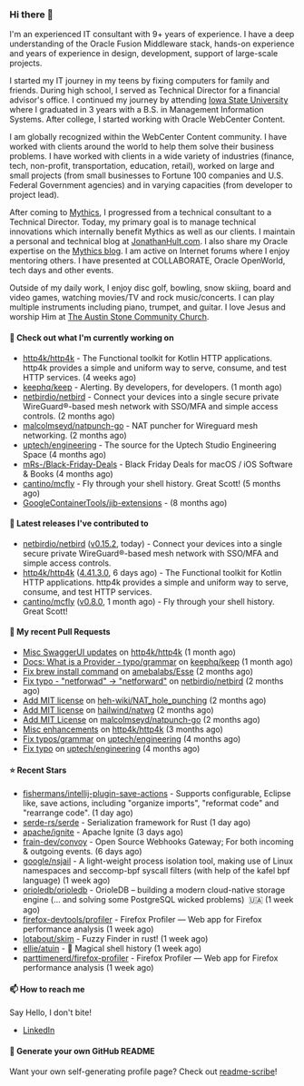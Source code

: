 ### Hi there 👋

I'm an experienced IT consultant with 9+ years of experience. I have a deep understanding of the Oracle Fusion Middleware stack, hands-on experience and years of experience in design, development, support of large-scale projects.

I started my IT journey in my teens by fixing computers for family and friends. During high school, I served as Technical Director for a financial advisor's office. I continued my journey by attending [Iowa State University](iastate.edu) where I graduated in 3 years with a B.S. in Management Information Systems. After college, I started working with Oracle WebCenter Content.

I am globally recognized within the WebCenter Content community. I have worked with clients around the world to help them solve their business problems. I have worked with clients in a wide variety of industries (finance, tech, non-profit, transportation, education, retail), worked on large and small projects (from small businesses to Fortune 100 companies and U.S. Federal Government agencies) and in varying capacities (from developer to project lead).

After coming to [Mythics](https://www.mythics.com/), I progressed from a technical consultant to a Technical Director. Today, my primary goal is to manage technical innovations which internally benefit Mythics as well as our clients. I maintain a personal and technical blog at [JonathanHult.com](https://jonathanhult.com). I also share my Oracle expertise on the [Mythics blog](https://www.mythics.com/about/blog/). I am active on Internet forums where I enjoy mentoring others. I have presented at COLLABORATE, Oracle OpenWorld, tech days and other events.

Outside of my daily work, I enjoy disc golf, bowling, snow skiing, board and video games, watching movies/TV and rock music/concerts. I can play multiple instruments including piano, trumpet, and guitar. I love Jesus and worship Him at [The Austin Stone Community Church](https://austinstone.org/).

#### 👷 Check out what I'm currently working on

- [http4k/http4k](https://github.com/http4k/http4k) - The Functional toolkit for Kotlin HTTP applications. http4k provides a simple and uniform way to serve, consume, and test HTTP services. (4 weeks ago)
- [keephq/keep](https://github.com/keephq/keep) - Alerting. By developers, for developers. (1 month ago)
- [netbirdio/netbird](https://github.com/netbirdio/netbird) - Connect your devices into a single secure private WireGuard®-based mesh network with SSO/MFA and simple access controls. (2 months ago)
- [malcolmseyd/natpunch-go](https://github.com/malcolmseyd/natpunch-go) - NAT puncher for Wireguard mesh networking. (2 months ago)
- [uptech/engineering](https://github.com/uptech/engineering) - The source for the Uptech Studio Engineering Space (4 months ago)
- [mRs-/Black-Friday-Deals](https://github.com/mRs-/Black-Friday-Deals) - Black Friday Deals for macOS / iOS Software &amp; Books (4 months ago)
- [cantino/mcfly](https://github.com/cantino/mcfly) - Fly through your shell history. Great Scott! (5 months ago)
- [GoogleContainerTools/jib-extensions](https://github.com/GoogleContainerTools/jib-extensions) -  (8 months ago)

#### 🔭 Latest releases I've contributed to

- [netbirdio/netbird](https://github.com/netbirdio/netbird) ([v0.15.2](https://github.com/netbirdio/netbird/releases/tag/v0.15.2), today) - Connect your devices into a single secure private WireGuard®-based mesh network with SSO/MFA and simple access controls.
- [http4k/http4k](https://github.com/http4k/http4k) ([4.41.3.0](https://github.com/http4k/http4k/releases/tag/4.41.3.0), 6 days ago) - The Functional toolkit for Kotlin HTTP applications. http4k provides a simple and uniform way to serve, consume, and test HTTP services.
- [cantino/mcfly](https://github.com/cantino/mcfly) ([v0.8.0](https://github.com/cantino/mcfly/releases/tag/v0.8.0), 1 month ago) - Fly through your shell history. Great Scott!

#### 🔨 My recent Pull Requests

- [Misc SwaggerUI updates](https://github.com/http4k/http4k/pull/864) on [http4k/http4k](https://github.com/http4k/http4k) (1 month ago)
- [Docs: What is a Provider - typo/grammar](https://github.com/keephq/keep/pull/44) on [keephq/keep](https://github.com/keephq/keep) (1 month ago)
- [Fix brew install command](https://github.com/amebalabs/Esse/pull/18) on [amebalabs/Esse](https://github.com/amebalabs/Esse) (2 months ago)
- [Fix typo - &#34;netforwad&#34; -&gt; &#34;netforward&#34;](https://github.com/netbirdio/netbird/pull/647) on [netbirdio/netbird](https://github.com/netbirdio/netbird) (2 months ago)
- [Add MIT license](https://github.com/heh-wiki/NAT_hole_punching/pull/3) on [heh-wiki/NAT_hole_punching](https://github.com/heh-wiki/NAT_hole_punching) (2 months ago)
- [Add MIT license](https://github.com/hailwind/natwg/pull/1) on [hailwind/natwg](https://github.com/hailwind/natwg) (2 months ago)
- [Add MIT License](https://github.com/malcolmseyd/natpunch-go/pull/10) on [malcolmseyd/natpunch-go](https://github.com/malcolmseyd/natpunch-go) (2 months ago)
- [Misc enhancements](https://github.com/http4k/http4k/pull/836) on [http4k/http4k](https://github.com/http4k/http4k) (3 months ago)
- [Fix typos/grammar](https://github.com/uptech/engineering/pull/15) on [uptech/engineering](https://github.com/uptech/engineering) (4 months ago)
- [Fix typo](https://github.com/uptech/engineering/pull/14) on [uptech/engineering](https://github.com/uptech/engineering) (4 months ago)

#### ⭐ Recent Stars

- [fishermans/intellij-plugin-save-actions](https://github.com/fishermans/intellij-plugin-save-actions) - Supports configurable, Eclipse like, save actions, including &#34;organize imports&#34;, &#34;reformat code&#34; and &#34;rearrange code&#34;. (1 day ago)
- [serde-rs/serde](https://github.com/serde-rs/serde) - Serialization framework for Rust (1 day ago)
- [apache/ignite](https://github.com/apache/ignite) - Apache Ignite (3 days ago)
- [frain-dev/convoy](https://github.com/frain-dev/convoy) - Open Source Webhooks Gateway; For both incoming &amp; outgoing events.  (6 days ago)
- [google/nsjail](https://github.com/google/nsjail) - A light-weight process isolation tool, making use of Linux namespaces and seccomp-bpf syscall filters (with help of the kafel bpf language) (1 week ago)
- [orioledb/orioledb](https://github.com/orioledb/orioledb) - OrioleDB – building a modern cloud-native storage engine (... and solving some PostgreSQL wicked problems)  🇺🇦 (1 week ago)
- [firefox-devtools/profiler](https://github.com/firefox-devtools/profiler) - Firefox Profiler — Web app for Firefox performance analysis (1 week ago)
- [lotabout/skim](https://github.com/lotabout/skim) - Fuzzy Finder in rust! (1 week ago)
- [ellie/atuin](https://github.com/ellie/atuin) - 🐢 Magical shell history (1 week ago)
- [parttimenerd/firefox-profiler](https://github.com/parttimenerd/firefox-profiler) - Firefox Profiler — Web app for Firefox performance analysis (1 week ago)

#### 📫 How to reach me

Say Hello, I don't bite!

- [LinkedIn](https://www.linkedin.com/in/jonathanhult)

#### 📖 Generate your own GitHub README

Want your own self-generating profile page? Check out [readme-scribe](https://github.com/muesli/readme-scribe)!
